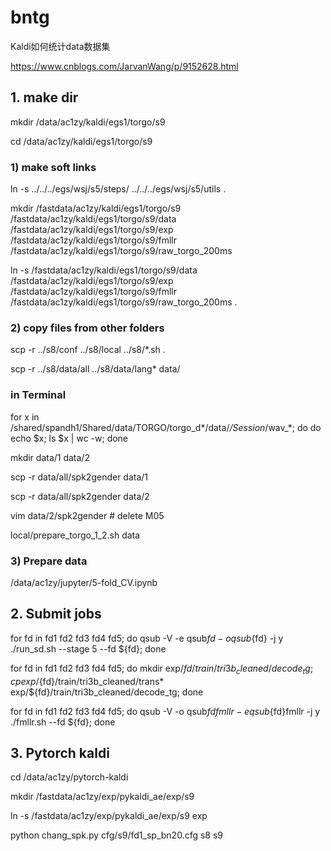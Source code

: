 # bntg

Kaldi如何统计data数据集

https://www.cnblogs.com/JarvanWang/p/9152628.html

## 1. make dir

mkdir /data/ac1zy/kaldi/egs1/torgo/s9

cd /data/ac1zy/kaldi/egs1/torgo/s9

### 1) make soft links

ln -s ../../../egs/wsj/s5/steps/ ../../../egs/wsj/s5/utils .

mkdir /fastdata/ac1zy/kaldi/egs1/torgo/s9 /fastdata/ac1zy/kaldi/egs1/torgo/s9/data /fastdata/ac1zy/kaldi/egs1/torgo/s9/exp /fastdata/ac1zy/kaldi/egs1/torgo/s9/fmllr /fastdata/ac1zy/kaldi/egs1/torgo/s9/raw_torgo_200ms

ln -s /fastdata/ac1zy/kaldi/egs1/torgo/s9/data /fastdata/ac1zy/kaldi/egs1/torgo/s9/exp /fastdata/ac1zy/kaldi/egs1/torgo/s9/fmllr /fastdata/ac1zy/kaldi/egs1/torgo/s9/raw_torgo_200ms .

### 2) copy files from other folders

scp -r ../s8/conf ../s8/local ../s8/*.sh .

scp -r ../s8/data/all ../s8/data/lang* data/

### in Terminal

for x in /shared/spandh1/Shared/data/TORGO/torgo_d*/data/*/Session*/wav_*; do
do echo $x; ls $x | wc -w; done

mkdir data/1 data/2

scp -r data/all/spk2gender data/1

scp -r data/all/spk2gender data/2

vim data/2/spk2gender # delete M05

local/prepare_torgo_1_2.sh data

### 3) Prepare data

/data/ac1zy/jupyter/5-fold_CV.ipynb
## 2. Submit jobs

 for fd in fd1 fd2 fd3 fd4 fd5; do qsub -V -e qsub${fd} -o qsub${fd} -j y ./run_sd.sh --stage 5 --fd ${fd}; done
 
 for fd in fd1 fd2 fd3 fd4 fd5; do mkdir exp/${fd}/train/tri3b_cleaned/decode_tg; cp exp/${fd}/train/tri3b_cleaned/trans* exp/${fd}/train/tri3b_cleaned/decode_tg; done
 
 for fd in fd1 fd2 fd3 fd4 fd5; do qsub -V -o qsub${fd}fmllr -e qsub${fd}fmllr -j y ./fmllr.sh --fd ${fd}; done
 
 ## 3. Pytorch kaldi
 
 cd /data/ac1zy/pytorch-kaldi
 
 mkdir /fastdata/ac1zy/exp/pykaldi_ae/exp/s9
 
 ln -s /fastdata/ac1zy/exp/pykaldi_ae/exp/s9 exp
 
 python chang_spk.py cfg/s9/fd1_sp_bn20.cfg s8 s9
 
 

